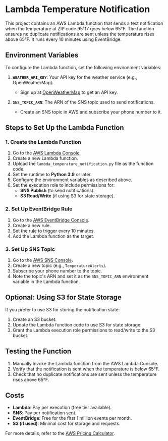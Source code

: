 # Lambda Temperature Notification

This project contains an AWS Lambda function that sends a text notification when the temperature at ZIP code 95117 goes below 65°F. The function ensures no duplicate notifications are sent unless the temperature rises above 65°F. It runs every 10 minutes using EventBridge.

## Environment Variables
To configure the Lambda function, set the following environment variables:

1. **`WEATHER_API_KEY`**: Your API key for the weather service (e.g., OpenWeatherMap).
   - Sign up at [OpenWeatherMap](https://openweathermap.org/) to get an API key.

2. **`SNS_TOPIC_ARN`**: The ARN of the SNS topic used to send notifications.
   - Create an SNS topic in AWS and subscribe your phone number to it.

## Steps to Set Up the Lambda Function

### 1. Create the Lambda Function
1. Go to the [AWS Lambda Console](https://console.aws.amazon.com/lambda/).
2. Create a new Lambda function.
3. Upload the `lambda_temperature_notification.py` file as the function code.
4. Set the runtime to **Python 3.9** or later.
5. Configure the environment variables as described above.
6. Set the execution role to include permissions for:
   - **SNS Publish** (to send notifications).
   - **S3 Read/Write** (if using S3 for state storage).

### 2. Set Up EventBridge Rule
1. Go to the [AWS EventBridge Console](https://console.aws.amazon.com/events/).
2. Create a new rule.
3. Set the rule to trigger every 10 minutes.
4. Add the Lambda function as the target.

### 3. Set Up SNS Topic
1. Go to the [AWS SNS Console](https://console.aws.amazon.com/sns/).
2. Create a new topic (e.g., `TemperatureAlerts`).
3. Subscribe your phone number to the topic.
4. Note the topic's ARN and set it as the `SNS_TOPIC_ARN` environment variable in the Lambda function.

## Optional: Using S3 for State Storage
If you prefer to use S3 for storing the notification state:
1. Create an S3 bucket.
2. Update the Lambda function code to use S3 for state storage.
3. Grant the Lambda execution role permissions to read/write to the S3 bucket.

## Testing the Function
1. Manually invoke the Lambda function from the AWS Lambda Console.
2. Verify that the notification is sent when the temperature is below 65°F.
3. Check that no duplicate notifications are sent unless the temperature rises above 65°F.

## Costs
- **Lambda**: Pay per execution (free tier available).
- **SNS**: Pay per notification sent.
- **EventBridge**: Free for the first 1 million events per month.
- **S3 (if used)**: Minimal cost for storage and requests.

For more details, refer to the [AWS Pricing Calculator](https://calculator.aws/).
